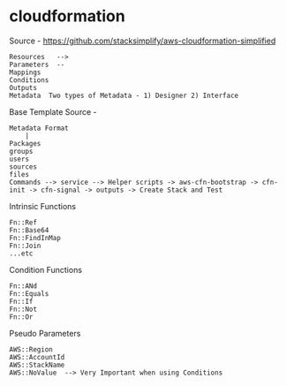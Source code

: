 # cloudformation
Source - https://github.com/stacksimplify/aws-cloudformation-simplified
```
Resources   --> 
Parameters  --
Mappings
Conditions
Outputs
Metadata  Two types of Metadata - 1) Designer 2) Interface
```

Base Template
Source - 
```
Metadata Format
    |
Packages
groups
users
sources
files
Commands --> service --> Helper scripts -> aws-cfn-bootstrap -> cfn-init -> cfn-signal -> outputs -> Create Stack and Test
```
Intrinsic Functions
```
Fn::Ref
Fn::Base64
Fn::FindInMap
Fn::Join
...etc
```
Condition Functions
```
Fn::ANd
Fn::Equals
Fn::If
Fn::Not
Fn::Or
```
Pseudo Parameters
```
AWS::Region
AWS::AccountId
AWS::StackName
AWS::NoValue  --> Very Important when using Conditions
```
